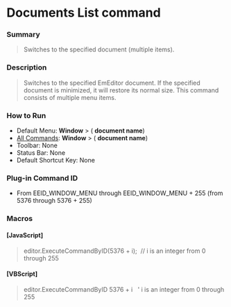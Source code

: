 # Documents List command

### Summary

> Switches to the specified document (multiple items).

### Description

> Switches to the specified EmEditor document. If the specified document is minimized, it will restore its
> normal size. This command consists of multiple menu items.

### How to Run

- Default Menu: **Window** \> ( **document name**)
- [All Commands](../tools/all_commands): **Window**
\> ( **document name**)
- Toolbar: None
- Status Bar: None
- Default Shortcut Key: None

### Plug-in Command ID

- From EEID\_WINDOW\_MENU through EEID\_WINDOW\_MENU + 255 (from 5376 through 5376 + 255)

### Macros

#### \[JavaScript\]

> editor.ExecuteCommandByID(5376 + i);  // i is an integer from 0
> through 255

#### \[VBScript\]

> editor.ExecuteCommandByID 5376 + i   ' i is an integer from 0
> through 255
